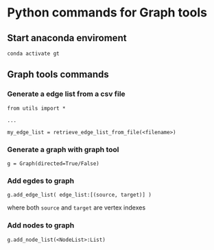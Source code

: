 # Python commands for Graph tools

## Start anaconda enviroment

```
conda activate gt
```

## Graph tools commands

### Generate a edge list from a csv file

```
from utils import *

...

my_edge_list = retrieve_edge_list_from_file(<filename>)
```

### Generate a graph with graph tool

```
g = Graph(directed=True/False)
```

### Add egdes to graph

```
g.add_edge_list( edge_list:[(source, target)] )
```
where both `source` and `target` are vertex indexes

### Add nodes to graph

```
g.add_node_list(<NodeList>:List)
```

